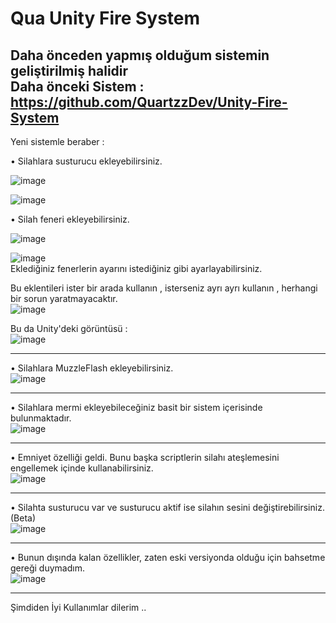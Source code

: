 # Qua Unity Fire System

Daha önceden yapmış olduğum sistemin geliştirilmiş halidir                
Daha önceki Sistem : https://github.com/QuartzzDev/Unity-Fire-System 
---------------------------------------------------------------------

Yeni sistemle beraber : 

• Silahlara susturucu ekleyebilirsiniz.

![image](https://github.com/QuartzzDev/Qua_Unity-Fire-System/assets/69876083/c272b346-4689-4917-9759-b7dca3fc51fa)

![image](https://github.com/QuartzzDev/Qua_Unity-Fire-System/assets/69876083/bd06c7f7-dfec-43fb-a1fa-58c7dd751783)                                     


• Silah feneri ekleyebilirsiniz.

![image](https://github.com/QuartzzDev/Qua_Unity-Fire-System/assets/69876083/c272b346-4689-4917-9759-b7dca3fc51fa) 

![image](https://github.com/QuartzzDev/Qua_Unity-Fire-System/assets/69876083/b2eca27c-f350-4256-a639-60de49a19484)           
Eklediğiniz fenerlerin ayarını istediğiniz gibi ayarlayabilirsiniz.               

Bu eklentileri ister bir arada kullanın , isterseniz ayrı ayrı kullanın , herhangi bir sorun yaratmayacaktır.                     
![image](https://github.com/QuartzzDev/Qua_Unity-Fire-System/assets/69876083/cc773fc9-2277-4bf3-a408-4011e0f1ff10)                       

Bu da Unity'deki görüntüsü :                   
![image](https://github.com/QuartzzDev/Qua_Unity-Fire-System/assets/69876083/b4468bc3-3dea-4aa1-808e-a61fbfb8d07b)

---------------------------------------------------------------------

• Silahlara MuzzleFlash ekleyebilirsiniz.             
 ![image](https://github.com/QuartzzDev/Qua_Unity-Fire-System/assets/69876083/15415f2d-0db4-4360-8186-94dac9da682e)

---------------------------------------------------------------------

• Silahlara mermi ekleyebileceğiniz basit bir sistem içerisinde bulunmaktadır.              
![image](https://github.com/QuartzzDev/Qua_Unity-Fire-System/assets/69876083/736a8f63-4dda-43db-8c7d-4e936b5ac6a7)

---------------------------------------------------------------------

• Emniyet özelliği geldi. Bunu başka scriptlerin silahı ateşlemesini engellemek içinde kullanabilirsiniz.                                
![image](https://github.com/QuartzzDev/Qua_Unity-Fire-System/assets/69876083/05aaa48a-a980-4893-9f41-95ea31dc0e92)

---------------------------------------------------------------------

• Silahta susturucu var ve susturucu aktif ise silahın sesini değiştirebilirsiniz. (Beta)             
![image](https://github.com/QuartzzDev/Qua_Unity-Fire-System/assets/69876083/266c1fa0-e153-4b40-9a48-b9e5b8a12459)

---------------------------------------------------------------------

• Bunun dışında kalan özellikler, zaten eski versiyonda olduğu için bahsetme gereği duymadım.           
![image](https://github.com/QuartzzDev/Qua_Unity-Fire-System/assets/69876083/3b2a42b8-2275-42af-8dad-642e985e832c)


---------------------------------------------------------------------

Şimdiden İyi Kullanımlar dilerim ..















